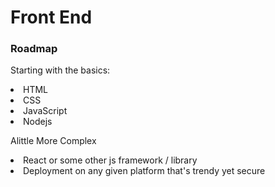 # Front End

### Roadmap

Starting with the basics: 
  <li>HTML</li>
  <li>CSS</li>
  <li>JavaScript</li>
  <li>Nodejs</li>

Alittle More Complex
  <li>React or some other js framework / library </li>
  <li>Deployment on any given platform that's trendy yet secure</li>
